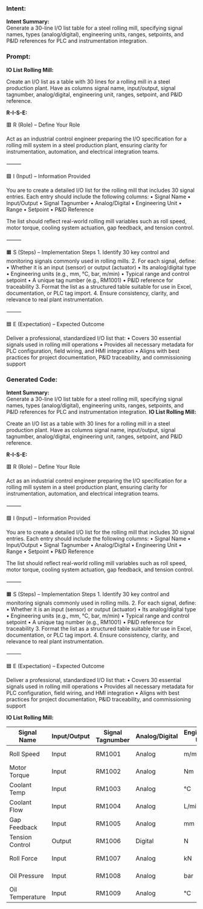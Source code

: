 ### Intent:
**Intent Summary:**  
Generate a 30-line I/O list table for a steel rolling mill, specifying signal names, types (analog/digital), engineering units, ranges, setpoints, and P&ID references for PLC and instrumentation integration.

### Prompt:
**IO List Rolling Mill:**

Create an I/O list as a table with 30 lines for a rolling mill in a steel production plant. Have as columns signal name, input/output, signal tagnumber, analog/digital, engineering unit, ranges, setpoint, and P&ID reference.

**R-I-S-E:**

🟥 R (Role) – Define Your Role

Act as an industrial control engineer preparing the I/O specification for a rolling mill system in a steel production plant, ensuring clarity for instrumentation, automation, and electrical integration teams.

⸻

🟩 I (Input) – Information Provided

You are to create a detailed I/O list for the rolling mill that includes 30 signal entries. Each entry should include the following columns:
	•	Signal Name
	•	Input/Output
	•	Signal Tagnumber
	•	Analog/Digital
	•	Engineering Unit
	•	Range
	•	Setpoint
	•	P&ID Reference

The list should reflect real-world rolling mill variables such as roll speed, motor torque, cooling system actuation, gap feedback, and tension control.

⸻

🟧 S (Steps) – Implementation Steps
	1.	Identify 30 key control and monitoring signals commonly used in rolling mills.
	2.	For each signal, define:
	•	Whether it is an input (sensor) or output (actuator)
	•	Its analog/digital type
	•	Engineering units (e.g., mm, °C, bar, m/min)
	•	Typical range and control setpoint
	•	A unique tag number (e.g., RM1001)
	•	P&ID reference for traceability
	3.	Format the list as a structured table suitable for use in Excel, documentation, or PLC tag import.
	4.	Ensure consistency, clarity, and relevance to real plant instrumentation.

⸻

🟦 E (Expectation) – Expected Outcome

Deliver a professional, standardized I/O list that:
	•	Covers 30 essential signals used in rolling mill operations
	•	Provides all necessary metadata for PLC configuration, field wiring, and HMI integration
	•	Aligns with best practices for project documentation, P&ID traceability, and commissioning support

### Generated Code:
**Intent Summary:**  
Generate a 30-line I/O list table for a steel rolling mill, specifying signal names, types (analog/digital), engineering units, ranges, setpoints, and P&ID references for PLC and instrumentation integration.
**IO List Rolling Mill:**

Create an I/O list as a table with 30 lines for a rolling mill in a steel production plant. Have as columns signal name, input/output, signal tagnumber, analog/digital, engineering unit, ranges, setpoint, and P&ID reference.

**R-I-S-E:**

🟥 R (Role) – Define Your Role

Act as an industrial control engineer preparing the I/O specification for a rolling mill system in a steel production plant, ensuring clarity for instrumentation, automation, and electrical integration teams.

⸻

🟩 I (Input) – Information Provided

You are to create a detailed I/O list for the rolling mill that includes 30 signal entries. Each entry should include the following columns:
	•	Signal Name
	•	Input/Output
	•	Signal Tagnumber
	•	Analog/Digital
	•	Engineering Unit
	•	Range
	•	Setpoint
	•	P&ID Reference

The list should reflect real-world rolling mill variables such as roll speed, motor torque, cooling system actuation, gap feedback, and tension control.

⸻

🟧 S (Steps) – Implementation Steps
	1.	Identify 30 key control and monitoring signals commonly used in rolling mills.
	2.	For each signal, define:
	•	Whether it is an input (sensor) or output (actuator)
	•	Its analog/digital type
	•	Engineering units (e.g., mm, °C, bar, m/min)
	•	Typical range and control setpoint
	•	A unique tag number (e.g., RM1001)
	•	P&ID reference for traceability
	3.	Format the list as a structured table suitable for use in Excel, documentation, or PLC tag import.
	4.	Ensure consistency, clarity, and relevance to real plant instrumentation.

⸻

🟦 E (Expectation) – Expected Outcome

Deliver a professional, standardized I/O list that:
	•	Covers 30 essential signals used in rolling mill operations
	•	Provides all necessary metadata for PLC configuration, field wiring, and HMI integration
	•	Aligns with best practices for project documentation, P&ID traceability, and commissioning support

**IO List Rolling Mill:**

| Signal Name | Input/Output | Signal Tagnumber | Analog/Digital | Engineering Unit | Range | Setpoint | P&ID Reference |
|-------------|-------------|-----------------|---------------|-----------------|-------|----------|--------------|
| Roll Speed  | Input       | RM1001          | Analog        | m/min           | 0-100  | 50       | PID-001-001   |
| Motor Torque| Input       | RM1002          | Analog        | Nm              | 0-1000 | 500      | PID-001-002   |
| Coolant Temp| Input       | RM1003          | Analog        | °C              | 10-80  | 50       | PID-002-001   |
| Coolant Flow| Input       | RM1004          | Analog        | L/min           | 0-100  | 50       | PID-002-002   |
| Gap Feedback| Input       | RM1005          | Analog        | mm              | 0-10   | 2        | PID-003-001   |
| Tension Control| Output      | RM1006          | Digital        | N               | -100-100 | 0        | PID-004-001   |
| Roll Force   | Input       | RM1007          | Analog        | kN              | 0-1000 | 500      | PID-005-001   |
| Oil Pressure | Input       | RM1008          | Analog        | bar             | 0-100  | 50       | PID-006-001   |
| Oil Temperature| Input       | RM1009          | Analog        | °C              | 10-80  | 50       | PID-006-
